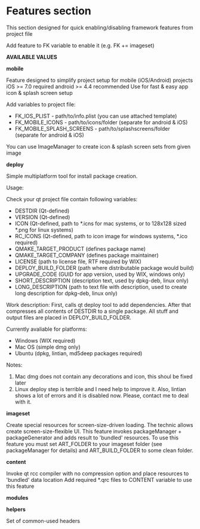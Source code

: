 # Features section

This section designed for quick enabling/disabling framework features from project file

Add feature to FK variable to enable it (e.g. FK += imageset)

**AVAILABLE VALUES**

**mobile**

Feature designed to simplify project setup for mobile (iOS/Android) projects
iOS >= 7.0 required
android >= 4.4 recommended 
Use for fast & easy app icon & splash screen setup

Add variables to project file:
  * FK_IOS_PLIST - path/to/info.plist (you can use attached template)
  * FK_MOBILE_ICONS - path/to/icons/folder (separate for android & iOS)
  * FK_MOBILE_SPLASH_SCREENS - path/to/splashscreens/folder (separate for android & iOS)

You can use ImageManager to create icon & splash screen sets from given image


**deploy**

Simple multiplatform tool for install package creation.

Usage:

Check your qt project file contain following variables:
  * DESTDIR (Qt-defined)
  * VERSION (Qt-defined)
  * ICON (Qt-defined, path to *.icns for mac systems, or to 128x128 sized *.png for linux systems)
  * RC_ICONS (Qt-defined, path to icon image for windows systems, *.ico required)
  * QMAKE_TARGET_PRODUCT (defines package name)
  * QMAKE_TARGET_COMPANY (defines package maintainer)
  * LICENSE (path to license file, RTF required by WIX)
  * DEPLOY_BUILD_FOLDER (path where distributable package would build)
  * UPGRADE_CODE (GUID for app version, used by WIX, windows only)
  * SHORT_DESCRIPTION (description text, used by dpkg-deb, linux only)
  * LONG_DESCRIPTION (path to text file with description, used to create long description for dpkg-deb, linux only)

Work description:
First, calls qt deploy tool to add dependencies.
After that compresses all contents of DESTDIR to a single package.
All stuff and output files are placed in DEPLOY_BUILD_FOLDER.

Currently avaliable for platforms:
  - Windows (WIX required)
  - Mac OS (simple dmg only)
  - Ubuntu (dpkg, lintian, md5deep packages required)

Notes:

  1. Mac dmg does not contain any decorations and icon, this shoul be fixed later
  2. Linux deploy step is terrible and I need help to improve it. Also, lintian shows a lot of errors and it is disabled now. Please, contact me to deal with it.


**imageset**

Create special resources for screen-size-driven loading. The technic allows create screen-size-flexible UI. 
This feature invokes packageManager + packageGenerator and adds result to 'bundled' resources.
To use this feature you must set ART_FOLDER to your imageset folder (see packageManager for details) and ART_BUILD_FOLDER to some clean folder.


**content**

Invoke qt rcc compiler with no compression option and place resources to 'bundled' data location 
Add required *.qrc files to CONTENT variable to use this feature 


**modules**


**helpers**

Set of common-used headers
